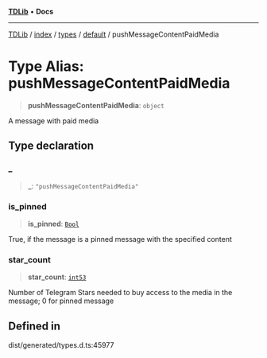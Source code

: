 [**TDLib**](../../../../../../README.md) • **Docs**

***

[TDLib](../../../../../../modules.md) / [index](../../../../../README.md) / [types](../../../README.md) / [default](../README.md) / pushMessageContentPaidMedia

# Type Alias: pushMessageContentPaidMedia

> **pushMessageContentPaidMedia**: `object`

A message with paid media

## Type declaration

### \_

> **\_**: `"pushMessageContentPaidMedia"`

### is\_pinned

> **is\_pinned**: [`Bool`](Bool.md)

True, if the message is a pinned message with the specified content

### star\_count

> **star\_count**: [`int53`](int53.md)

Number of Telegram Stars needed to buy access to the media in the message; 0 for pinned message

## Defined in

dist/generated/types.d.ts:45977
